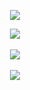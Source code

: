 <p align="center">
  <img src="https://readme-typing-svg.demolab.com?font=Fira+Code&size=28&pause=1000&center=true&width=435&lines=Hello+GitHub+%40+fenglielie" />
</p>

<p align="center">  
  <img align="center" src="https://github-readme-stats.vercel.app/api/top-langs/?username=fenglielie&theme=transparent&hide_border=true&layout=donut-vertical&langs_count=10&hide=html" />
  <br/><br/>
  <img align="center" src="https://go-skill-icons.vercel.app/api/icons?i=c,cpp,py,matlab,lua,fortran,julia,latex,md">
  <br/><br/>  
  <img align="center" src="https://go-skill-icons.vercel.app/api/icons?i=neovim,tmux,cmake,vscode,jupyter,qt,cuda,nodejs,pytorch"> 
</p>
